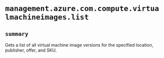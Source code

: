 # `management.azure.com.compute.virtualmachineimages.list`

## `summary`
Gets a list of all virtual machine image versions for the specified location, publisher, offer, and SKU.



